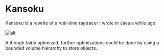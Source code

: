 # Kansoku
Kansoku is a rewrite of a real-time raytracer I wrote in Java a while ago.

![alt](http://i.imgur.com/I6zQ3U4.png)

Although fairly optimized, further optimizations could be done by using a bounded volume hierarchy to store objects.
